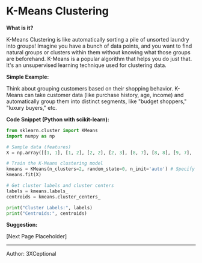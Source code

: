 # K-Means Clustering

**What is it?**

K-Means Clustering is like automatically sorting a pile of unsorted laundry into groups! Imagine you have a bunch of data points, and you want to find natural groups or clusters within them without knowing what those groups are beforehand. K-Means is a popular algorithm that helps you do just that. It's an unsupervised learning technique used for clustering data.

**Simple Example:**

Think about grouping customers based on their shopping behavior. K-Means can take customer data (like purchase history, age, income) and automatically group them into distinct segments, like "budget shoppers," "luxury buyers," etc.

**Code Snippet (Python with scikit-learn):**

```python
from sklearn.cluster import KMeans
import numpy as np

# Sample data (features)
X = np.array([[1, 1], [1, 2], [2, 2], [2, 3], [8, 7], [8, 8], [9, 7], [9, 8]])

# Train the K-Means clustering model
kmeans = KMeans(n_clusters=2, random_state=0, n_init='auto') # Specify the number of clusters
kmeans.fit(X)

# Get cluster labels and cluster centers
labels = kmeans.labels_
centroids = kmeans.cluster_centers_

print("Cluster Labels:", labels)
print("Centroids:", centroids)
```

**Suggestion:**

[Next Page Placeholder]

---

Author: 3XCeptional